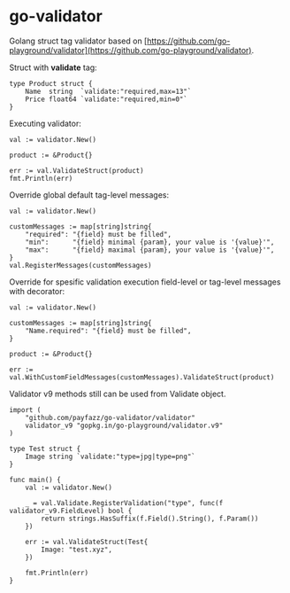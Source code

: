 # go-validator

Golang struct tag validator based on [https://github.com/go-playground/validator](https://github.com/go-playground/validator).

Struct with **validate** tag:
```
type Product struct {
	Name  string  `validate:"required,max=13"`
	Price float64 `validate:"required,min=0"`
}
```

Executing validator:
```
val := validator.New()

product := &Product{}

err := val.ValidateStruct(product)
fmt.Println(err)
```

Override global default tag-level messages:
```
val := validator.New()

customMessages := map[string]string{
	"required": "{field} must be filled",
	"min":      "{field} minimal {param}, your value is '{value}'",
	"max":      "{field} maximal {param}, your value is '{value}'",
}
val.RegisterMessages(customMessages)
```

Override for spesific validation execution field-level or tag-level messages with decorator:
```
val := validator.New()

customMessages := map[string]string{
	"Name.required": "{field} must be filled",
}

product := &Product{}

err := val.WithCustomFieldMessages(customMessages).ValidateStruct(product)
 ```

Validator v9 methods still can be used from Validate object.
```
import (
	"github.com/payfazz/go-validator/validator"
    validator_v9 "gopkg.in/go-playground/validator.v9"
)

type Test struct {
    Image string `validate:"type=jpg|type=png"`
}

func main() {
    val := validator.New()

    _ = val.Validate.RegisterValidation("type", func(f validator_v9.FieldLevel) bool {
        return strings.HasSuffix(f.Field().String(), f.Param())
    })
    
    err := val.ValidateStruct(Test{
        Image: "test.xyz",
    })
    
    fmt.Println(err)
}
```